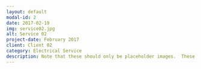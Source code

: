 ```yaml
---
layout: default
modal-id: 2
date: 2017-02-19
img: service02.jpg
alt: Service 02
project-date: February 2017
client: Client 02
category: Electrical Service
description: Note that these should only be placeholder images.  These have been captured from Google Images only to depict example and need to be replaced before go-live.
---
```

